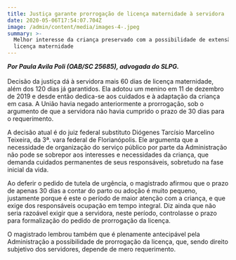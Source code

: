```yaml
---
title: Justiça garante prorrogação de licença maternidade à servidora
date: 2020-05-06T17:54:07.704Z
image: /admin/content/media/images-4-.jpeg
summary: >-
  Melhor interesse da criança preservado com a possibilidade de extensão da
  licença maternidade
---
```

_**Por Paula Avila Poli (OAB/SC 25685), advogada do SLPG.**_\
\
Decisão da justiça dá à servidora mais 60 dias de licença maternidade, além dos 120 dias já garantidos. Ela adotou um menino em 11 de dezembro de 2019 e desde então dedica-se aos cuidados e à adaptação da criança em casa. A União havia negado anteriormente a prorrogação, sob o argumento de que a servidora não havia cumprido o prazo de 30 dias para o requerimento.

A decisão atual é do juiz federal substituto Diógenes Tarcísio Marcelino Teixeira, da 3ª. vara federal de Florianópolis. Ele argumenta que a necessidade de organização do serviço público por parte da Administração não pode se sobrepor aos interesses e necessidades da criança, que demanda cuidados permanentes de seus responsáveis, sobretudo na fase inicial da vida.

Ao deferir o pedido de tutela de urgência, o magistrado afirmou que o prazo de apenas 30 dias a contar do parto ou adoção é muito pequeno, justamente porque é este o período de maior atenção com a criança, e que exige dos responsáveis ocupação em tempo integral. Diz ainda que não seria razoável exigir que a servidora, neste período, controlasse o prazo para formalização do pedido de prorrogação da licença. 

O magistrado lembrou também que é plenamente antecipável pela Administração a possibilidade de prorrogação da licença, que, sendo direito subjetivo dos servidores, depende de mero requerimento.
